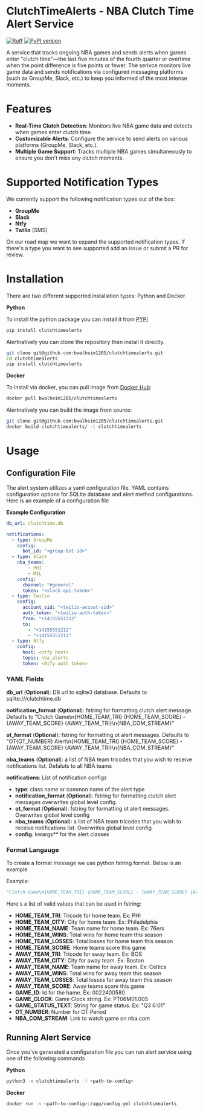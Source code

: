 # ClutchTimeAlerts - NBA Clutch Time Alert Service

[![Ruff](https://img.shields.io/endpoint?url=https://raw.githubusercontent.com/astral-sh/ruff/main/assets/badge/v2.json)](https://github.com/astral-sh/ruff)
[![PyPI version](https://badge.fury.io/py/clutchtimealerts.svg)](https://badge.fury.io/py/clutchtimealerts)

A service that tracks ongoing NBA games and sends alerts when games enter "clutch time"—the last five minutes of the fourth quarter or overtime when the point difference is five points or fewer. The serivce monitors live game data and sends notifications via configured messaging platforms (such as GroupMe, Slack, etc.) to keep you informed of the most intense moments.

# Features
- **Real-Time Clutch Detection**: Monitors live NBA game data and detects when games enter clutch time.
- **Customizable Alerts**: Configure the service to send alerts on various platforms (GroupMe, Slack, etc.).
- **Multiple Game Support**: Tracks multiple NBA games simultaneously to ensure you don't miss any clutch moments.

# Supported Notification Types

We currently support the following notification types out of the box:

- **GroupMe** 
- **Slack**
- **Ntfy**
- **Twilio** (SMS)

On our road map we want to expand the supported notification types. If there's a type you want to see supported add an issue or submit a PR for review.

# Installation 

There are two different supported installation types: Python and Docker.

**Python**

To install the python package you can install it from [PYPI](https://pypi.org/project/clutchtimealerts/)

```sh
pip install clutchtimealerts
```

Alertnatively you can clone the repository then install it directly.
 
```sh
git clone git@github.com:bwalheim1205/clutchtimealerts.git
cd clutchtimealerts
pip install clutchtimealerts
```

**Docker**

To install via docker, you can pull image from [Docker Hub](https://hub.docker.com/repository/docker/bwalheim1205/clutchtimealerts):

```sh
docker pull bwalheim1205/clutchtimealerts
```


Alertnatively you can build the image from source:


```sh
git clone git@github.com:bwalheim1205/clutchtimealerts.git
docker build clutchtimealerts/ -t clutchtimealerts
```

# Usage

## Configuration File

The alert system utilizes a yaml configuration file. YAML contains configuration 
options for SQLite database and alert method configurations. Here is an example
of a configuration file

**Example Configuration**

```yaml
db_url: clutchtime.db

notifications:
  - type: GroupMe
    config:
      bot_id: "<group-bot-id>"
  - type: Slack
    nba_teams:
        - PHI
        - MIL
    config:
      channel: "#general"
      token: "<slack-api-token>"
  - type: Twilio
    config:
      account_sid: "<twilio-accout-sid>"
      auth_token: "<twilio-auth-token>"
      from: "+14155551212"
      to: 
        - "+14155551212"
        - "+14155551212"
  - type: Ntfy
    config:
      host: <ntfy host>
      topic: nba_alerts
      token: <Ntfy auth token>
```

### YAML Fields

**db_url** (__Optional__): DB url to sqlite3 database. Defaults to sqlite:///clutchtime.db

**notification_format** (__Optional__): fstring for formatting clutch alert message. Defaults to "Clutch Game\n{HOME_TEAM_TRI} {HOME_TEAM_SCORE} - {AWAY_TEAM_SCORE} {AWAY_TEAM_TRI}\n{NBA_COM_STREAM}"

**ot_format** (__Optional__): fstring for formatting ot alert messages. Defaults to "OT{OT_NUMBER} Alert\n{HOME_TEAM_TRI} {HOME_TEAM_SCORE} - {AWAY_TEAM_SCORE} {AWAY_TEAM_TRI}\n{NBA_COM_STREAM}"

**nba_teams** (__Optional__): a list of NBA team tricodes that you wish to receive notifications list. Defaluts to all NBA teams

**notifications**: List of notification configs
-  **type**: class name or common name of the alert type
-  **notification_format** (__Optional__): fstring for formatting clutch alert messages overwrites global level config.
-  **ot_format** (__Optional__): fstring for formatting ot alert messages. Overwrites global level config
-  **nba_teams** (__Optional__): a list of NBA team tricodes that you wish to receive notifications list. Overwrites global level config
-  **config**: kwargs** for the alert classes

### Format Langauge

To create a format message we use python fstring format. Below is an example

Example:

```python
"Clutch Game\n{HOME_TEAM_TRI} {HOME_TEAM_SCORE} - {AWAY_TEAM_SCORE} {AWAY_TEAM_TRI}\n{NBA_COM_STREAM}"
```

Here's a list of valid values that can be used in fstring:

- **HOME_TEAM_TRI**: Tricode for home team. Ex: PHI
- **HOME_TEAM_CITY**: City for home team. Ex: Philadelphia
- **HOME_TEAM_NAME**: Team name for home team. Ex: 76ers
- **HOME_TEAM_WINS**: Total wins for home team this season
- **HOME_TEAM_LOSSES**: Total losses for home team this season
- **HOME_TEAM_SCORE**: Home teams score this game
- **AWAY_TEAM_TRI**: Tricode for away team. Ex: BOS
- **AWAY_TEAM_CITY**: City for away team. Ex: Boston
- **AWAY_TEAM_NAME**: Team name for away team. Ex: Celtics
- **AWAY_TEAM_WINS**: Total wins for away team this season
- **AWAY_TEAM_LOSSES**: Total losses for away team this season
- **AWAY_TEAM_SCORE**: Away teams score this game
- **GAME_ID**: Id for the hame. Ex: 0022400580
- **GAME_CLOCK**: Game Clock string. Ex: PT06M01.00S
- **GAME_STATUS_TEXT**: String for game status. Ex:  "Q3 6:01"
- **OT_NUMBER**: Number for OT Period
- **NBA_COM_STREAM**: Link to watch game on nba.com


## Running Alert Service

Once you've generated a configuration file you can run alert service
using one of the following commands

**Python**

```sh
python3 -m clutchtimealerts -f <path-to-config>
```

**Docker**
```sh
docker run -v <path-to-config>:/app/config.yml clutchtimealerts
```